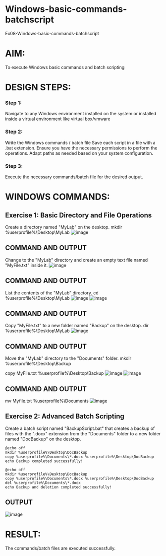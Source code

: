 # Windows-basic-commands-batchscript
Ex08-Windows-basic-commands-batchscript

# AIM:
To execute Windows basic commands and batch scripting

# DESIGN STEPS:

### Step 1:

Navigate to any Windows environment installed on the system or installed inside a virtual environment like virtual box/vmware 

### Step 2:

Write the Windows commands / batch file
Save each script in a file with a .bat extension.
Ensure you have the necessary permissions to perform the operations.
Adapt paths as needed based on your system configuration.
### Step 3:

Execute the necessary commands/batch file for the desired output. 




# WINDOWS COMMANDS:
## Exercise 1: Basic Directory and File Operations
Create a directory named "MyLab" on the desktop.
mkdir %userprofile%\Desktop\MyLab
![image](https://github.com/prasanna2006I/Windows-basic-commands-batchscript/assets/150161282/6a63c3db-b025-4bac-a9cd-3ebc36e8a87e)


## COMMAND AND OUTPUT

Change to the "MyLab" directory and create an empty text file named "MyFile.txt" inside it.
![image](https://github.com/prasanna2006I/Windows-basic-commands-batchscript/assets/150161282/d87c334e-f6ec-43cb-81c4-60598da13e1f)



## COMMAND AND OUTPUT

List the contents of the "MyLab" directory.
cd %userprofile%\Desktop\MyLab
![image](https://github.com/prasanna2006I/Windows-basic-commands-batchscript/assets/150161282/3ce203e4-d4ed-4017-8b41-f694945ae1ac)
![image](https://github.com/prasanna2006I/Windows-basic-commands-batchscript/assets/150161282/dac1c88a-5729-445d-89cd-1327e932cb30)


## COMMAND AND OUTPUT

Copy "MyFile.txt" to a new folder named "Backup" on the desktop.
dir %userprofile%\Desktop\MyLab
![image](https://github.com/prasanna2006I/Windows-basic-commands-batchscript/assets/150161282/27e79fec-b443-4ed8-b00f-de45cb430a36)

## COMMAND AND OUTPUT

Move the "MyLab" directory to the "Documents" folder.
mkdir %userprofile%\Desktop\Backup

copy MyFile.txt %userprofile%\Desktop\Backup
![image](https://github.com/prasanna2006I/Windows-basic-commands-batchscript/assets/150161282/7d1c687a-68a3-4820-8af3-77d288edf4aa)
![image](https://github.com/prasanna2006I/Windows-basic-commands-batchscript/assets/150161282/0a66ac4b-0ea1-468a-a7dd-dd43d940dfcd)


## COMMAND AND OUTPUT
mv Myfile.txt %userprofile%\Documents
![image](https://github.com/prasanna2006I/Windows-basic-commands-batchscript/assets/150161282/ec55c4cc-6d46-4ad5-89db-70510bd00f62)


## Exercise 2: Advanced Batch Scripting
Create a batch script named "BackupScript.bat" that creates a backup of files with the ".docx" extension from the "Documents" folder to a new folder named "DocBackup" on the desktop.
```
@echo off
mkdir %userprofile%\Desktop\DocBackup
copy %userprofile%\Documents\*.docx %userprofile%\Desktop\DocBackup
echo Backup completed successfully!
```
```
@echo off
mkdir %userprofile%\Desktop\DocBackup
copy %userprofile%\Documents\*.docx %userprofile%\Desktop\DocBackup
del %userprofile%\Documents\*.docx
echo Backup and deletion completed successfully!
```






## OUTPUT
![image](https://github.com/prasanna2006I/Windows-basic-commands-batchscript/assets/150161282/c87fd264-4312-451b-ab93-f4ce9e81b382)





# RESULT:
The commands/batch files are executed successfully.

